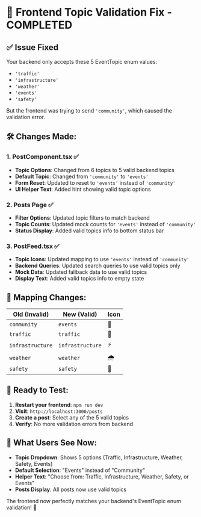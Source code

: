# 🔧 Frontend Topic Validation Fix - COMPLETED

## ✅ **Issue Fixed**
Your backend only accepts these 5 EventTopic enum values:
- `'traffic'`
- `'infrastructure'` 
- `'weather'`
- `'events'`
- `'safety'`

But the frontend was trying to send `'community'`, which caused the validation error.

## 🛠 **Changes Made:**

### 1. **PostComponent.tsx** ✅
- **Topic Options**: Changed from 6 topics to 5 valid backend topics
- **Default Topic**: Changed from `'community'` to `'events'`
- **Form Reset**: Updated to reset to `'events'` instead of `'community'`
- **UI Helper Text**: Added hint showing valid topic options

### 2. **Posts Page** ✅  
- **Filter Options**: Updated topic filters to match backend
- **Topic Counts**: Updated mock counts for `'events'` instead of `'community'`
- **Status Display**: Added valid topics info to bottom status bar

### 3. **PostFeed.tsx** ✅
- **Topic Icons**: Updated mapping to use `'events'` instead of `'community'`
- **Backend Queries**: Updated search queries to use valid topics only
- **Mock Data**: Updated fallback data to use valid topics
- **Display Text**: Added valid topics info to empty state

## 🎯 **Mapping Changes:**

| **Old (Invalid)**  | **New (Valid)**    | **Icon** |
| ------------------- | ------------------ | -------- |
| `community`         | `events`           | 🎉       |
| `traffic`           | `traffic`          | 🚗       |
| `infrastructure`    | `infrastructure`   | ⚡       |
| `weather`           | `weather`          | 🌧️       |
| `safety`            | `safety`           | 🚨       |

## 🚀 **Ready to Test:**

1. **Restart your frontend**: `npm run dev`
2. **Visit**: `http://localhost:3000/posts`
3. **Create a post**: Select any of the 5 valid topics
4. **Verify**: No more validation errors from backend

## 📝 **What Users See Now:**

- **Topic Dropdown**: Shows 5 options (Traffic, Infrastructure, Weather, Safety, Events)
- **Default Selection**: "Events" instead of "Community" 
- **Helper Text**: "Choose from: Traffic, Infrastructure, Weather, Safety, or Events"
- **Posts Display**: All posts now use valid topics

The frontend now perfectly matches your backend's EventTopic enum validation! 🎉
